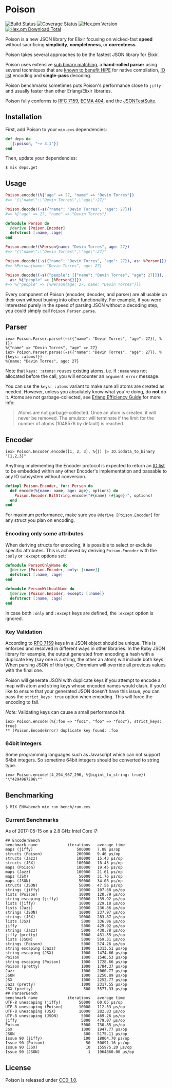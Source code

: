 # Poison

[![Build Status](https://travis-ci.org/devinus/poison.svg?branch=master)](https://travis-ci.org/devinus/poison)
[![Coverage Status](https://coveralls.io/repos/github/devinus/poison/badge.svg?branch=master)](https://coveralls.io/github/devinus/poison?branch=master)
[![Hex.pm Version](https://img.shields.io/hexpm/v/poison.svg?style=flat-square)](https://hex.pm/packages/poison)
[![Hex.pm Download Total](https://img.shields.io/hexpm/dt/poison.svg?style=flat-square)](https://hex.pm/packages/poison)

Poison is a new JSON library for Elixir focusing on wicked-fast **speed**
without sacrificing **simplicity**, **completeness**, or **correctness**.

Poison takes several approaches to be the fastest JSON library for Elixir.

Poison uses extensive [sub binary matching][1], a **hand-rolled parser** using
several techniques that are [known to benefit HiPE][2] for native compilation,
[IO list][3] encoding and **single-pass** decoding.

Poison benchmarks sometimes puts Poison's performance close to `jiffy` and
usually faster than other Erlang/Elixir libraries.

Poison fully conforms to [RFC 7159][4], [ECMA 404][5], and the
[JSONTestSuite][6].

## Installation

First, add Poison to your `mix.exs` dependencies:

```elixir
def deps do
  [{:poison, "~> 3.1"}]
end
```

Then, update your dependencies:

```sh-session
$ mix deps.get
```

## Usage

```elixir
Poison.encode!(%{"age" => 27, "name" => "Devin Torres"})
#=> "{\"name\":\"Devin Torres\",\"age\":27}"

Poison.decode!(~s({"name": "Devin Torres", "age": 27}))
#=> %{"age" => 27, "name" => "Devin Torres"}

defmodule Person do
  @derive [Poison.Encoder]
  defstruct [:name, :age]
end

Poison.encode!(%Person{name: "Devin Torres", age: 27})
#=> "{\"name\":\"Devin Torres\",\"age\":27}"

Poison.decode!(~s({"name": "Devin Torres", "age": 27}), as: %Person{})
#=> %Person{name: "Devin Torres", age: 27}

Poison.decode!(~s({"people": [{"name": "Devin Torres", "age": 27}]}),
  as: %{"people" => [%Person{}]})
#=> %{"people" => [%Person{age: 27, name: "Devin Torres"}]}
```

Every component of Poison (encoder, decoder, and parser) are all usable on
their own without buying into other functionality. For example, if you were
interested purely in the speed of parsing JSON without a decoding step, you
could simply call `Poison.Parser.parse`.

## Parser

```iex
iex> Poison.Parser.parse!(~s({"name": "Devin Torres", "age": 27}), %{})
%{"name" => "Devin Torres", "age" => 27}
iex> Poison.Parser.parse!(~s({"name": "Devin Torres", "age": 27}), %{keys: :atoms!})
%{name: "Devin Torres", age: 27}
```

Note that `keys: :atoms!` reuses existing atoms, i.e. if `:name` was not
allocated before the call, you will encounter an `argument error` message.

You can use the `keys: :atoms` variant to make sure all atoms are created as
needed.  However, unless you absolutely know what you're doing, do **not** do
it.  Atoms are not garbage-collected, see
[Erlang Efficiency Guide](http://www.erlang.org/doc/efficiency_guide/commoncaveats.html)
for more info:

> Atoms are not garbage-collected. Once an atom is created, it will never be
> removed. The emulator will terminate if the limit for the number of atoms
> (1048576 by default) is reached.

## Encoder

```iex
iex> Poison.Encoder.encode([1, 2, 3], %{}) |> IO.iodata_to_binary
"[1,2,3]"
```

Anything implementing the Encoder protocol is expected to return an
[IO list][7] to be embedded within any other Encoder's implementation and
passable to any IO subsystem without conversion.

```elixir
defimpl Poison.Encoder, for: Person do
  def encode(%{name: name, age: age}, options) do
    Poison.Encoder.BitString.encode("#{name} (#{age})", options)
  end
end
```

For maximum performance, make sure you `@derive [Poison.Encoder]` for any
struct you plan on encoding.

### Encoding only some attributes

When deriving structs for encoding, it is possible to select or exclude
specific attributes. This is achieved by deriving `Poison.Encoder` with the
`:only` or `:except` options set:

```elixir
defmodule PersonOnlyName do
  @derive {Poison.Encoder, only: [:name]}
  defstruct [:name, :age]
end

defmodule PersonWithoutName do
  @derive {Poison.Encoder, except: [:name]}
  defstruct [:name, :age]
end
```

In case both `:only` and `:except` keys are defined, the `:except` option is
ignored.

### Key Validation

According to [RFC 7159][4] keys in a JSON object should be unique. This is
enforced and resolved in different ways in other libraries. In the Ruby JSON
library for example, the output generated from encoding a hash with a duplicate
key (say one is a string, the other an atom) will include both keys. When
parsing JSON of this type, Chromium will override all previous values with the
final one.

Poison will generate JSON with duplicate keys if you attempt to encode a map
with atom and string keys whose encoded names would clash. If you'd like to
ensure that your generated JSON doesn't have this issue, you can pass the
`strict_keys: true` option when encoding. This will force the encoding to fail.

*Note:* Validating keys can cause a small performance hit.

```iex
iex> Poison.encode!(%{:foo => "foo1", "foo" => "foo2"}, strict_keys: true)
** (Poison.EncodeError) duplicate key found: :foo
```

### 64bit Integers

Some programming languages such as Javascript which can not support 64bit integers.
So sometime 64bit integers should be converted to string type.

```iex
iex> Poison.encode!(4_294_967_296, %{bigint_to_string: true})
"\"4294967296\""
```

## Benchmarking

```sh-session
$ MIX_ENV=bench mix run bench/run.exs
```

### Current Benchmarks

As of 2017-05-15 on a 2.8 GHz Intel Core i7:

```
## EncoderBench
benchmark name             iterations   average time
maps (jiffy)                   500000   7.88 µs/op
structs (Poison)               200000   9.46 µs/op
structs (Jazz)                 100000   15.43 µs/op
structs (JSX)                  100000   18.45 µs/op
maps (Poison)                  100000   19.45 µs/op
maps (Jazz)                    100000   21.61 µs/op
maps (JSX)                      50000   31.76 µs/op
maps (JSON)                     50000   34.08 µs/op
structs (JSON)                  50000   47.56 µs/op
strings (jiffy)                 10000   107.68 µs/op
lists (Poison)                  10000   120.79 µs/op
string escaping (jiffy)         10000   139.92 µs/op
lists (jiffy)                   10000   229.18 µs/op
lists (Jazz)                    10000   236.86 µs/op
strings (JSON)                  10000   237.97 µs/op
strings (JSX)                   10000   283.87 µs/op
lists (JSX)                      5000   336.96 µs/op
jiffy                            5000   429.92 µs/op
strings (Jazz)                   5000   430.78 µs/op
jiffy (pretty)                   5000   431.55 µs/op
lists (JSON)                     5000   559.31 µs/op
strings (Poison)                 5000   574.26 µs/op
string escaping (Jazz)           1000   1313.51 µs/op
string escaping (JSX)            1000   1474.66 µs/op
Poison                           1000   1546.53 µs/op
string escaping (Poison)         1000   1728.66 µs/op
Poison (pretty)                  1000   1784.37 µs/op
Jazz                             1000   2060.77 µs/op
JSON                             1000   2250.89 µs/op
JSX                              1000   2252.77 µs/op
Jazz (pretty)                    1000   2317.55 µs/op
JSX (pretty)                      500   5577.33 µs/op
## ParserBench
benchmark name             iterations   average time
UTF-8 unescaping (jiffy)        50000   60.05 µs/op
UTF-8 unescaping (Poison)       10000   112.53 µs/op
UTF-8 unescaping (JSX)          10000   282.83 µs/op
UTF-8 unescaping (JSON)          5000   469.26 µs/op
jiffy                            5000   479.07 µs/op
Poison                           5000   730.85 µs/op
JSX                              1000   1947.77 µs/op
JSON                              500   5175.11 µs/op
Issue 90 (jiffy)                  100   18864.70 µs/op
Issue 90 (Poison)                  50   50091.16 µs/op
Issue 90 (JSX)                     10   155975.20 µs/op
Issue 90 (JSON)                     1   1964860.00 µs/op
```

## License

Poison is released under [CC0-1.0][8].

[1]: http://www.erlang.org/euc/07/papers/1700Gustafsson.pdf
[2]: http://www.erlang.org/workshop/2003/paper/p36-sagonas.pdf
[3]: http://jlouisramblings.blogspot.com/2013/07/problematic-traits-in-erlang.html
[4]: https://tools.ietf.org/html/rfc7159
[5]: http://www.ecma-international.org/publications/files/ECMA-ST/ECMA-404.pdf
[6]: https://github.com/nst/JSONTestSuite
[7]: http://prog21.dadgum.com/70.html
[8]: https://creativecommons.org/publicdomain/zero/1.0/
